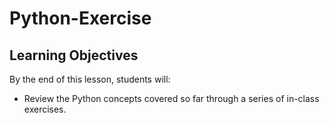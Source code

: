 # Python-Exercise
## Learning Objectives
By the end of this lesson, students will:
- Review the Python concepts covered so far through a series of in-class exercises.
